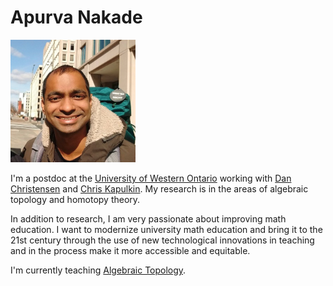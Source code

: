 # Apurva Nakade

<img src="images/me0.jpg" width="200px" class="left" />

I\'m a postdoc at the [University of Western Ontario] working with [Dan Christensen] and [Chris Kapulkin].
My research is in the areas of algebraic topology and homotopy theory.

In addition to research, I am very passionate about improving math education. I want to
modernize university math education and bring it to the 21st century through the use of new technological innovations
in teaching and in the process make it more accessible and equitable.

I'm currently teaching [Algebraic Topology](https://owl.uwo.ca/portal/site/1fda099f-409e-45c6-ba83-c81bf40a4798).

[university of western ontario]: http://www.math.uwo.ca/
[dan christensen]: https://jdc.math.uwo.ca/
[chris kapulkin]: http://www.math.uwo.ca/faculty/kapulkin/
[cv]: https://drive.google.com/file/d/1gjjdAYYkMuSBC6xEMi96PKej3IxA25VC/view?usp=sharing
[research statement (video)]: https://youtu.be/rlyzT1PWw5I
[drp]: https://www.math.uwo.ca/undergraduate/directed_reading_program.html
[teaching portfolio]: teaching-portfolio/
